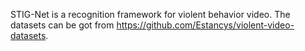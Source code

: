 STIG-Net is a recognition framework for violent behavior video.
The datasets can be got from https://github.com/Estancys/violent-video-datasets.
